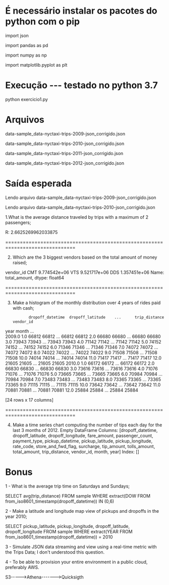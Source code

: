 # É necessário instalar os pacotes do python com o pip

import json

import pandas as pd

import numpy as np

import matplotlib.pyplot as plt


# Execução --- testado no python 3.7

python exercicio1.py


# Arquivos 

data-sample_data-nyctaxi-trips-2009-json_corrigido.json

data-sample_data-nyctaxi-trips-2010-json_corrigido.json

data-sample_data-nyctaxi-trips-2011-json_corrigido.json

data-sample_data-nyctaxi-trips-2012-json_corrigido.json


# Saída esperada

Lendo arquivo data-sample_data-nyctaxi-trips-2009-json_corrigido.json

Lendo arquivo data-sample_data-nyctaxi-trips-2010-json_corrigido.json

1.What is the average distance traveled by trips with a maximum of 2 passengers;

R: 2.6625269962033875

==============================================================================

2. Which are the 3 biggest vendors based on the total amount of money raised;

vendor_id
CMT    9.774542e+06
VTS    9.521717e+06
DDS    1.357451e+06
Name: total_amount, dtype: float64

==============================================================================

3. Make a histogram of the monthly distribution over 4 years of rides paid with cash;

              dropoff_datetime  dropoff_latitude    ...      trip_distance  vendor_id              
year   month                                        ...                              
2009.0 1.0               66812             66812    ...              66812      66812
       2.0               66680             66680    ...              66680      66680
       3.0               73943             73943    ...              73943      73943
       4.0               71142             71142    ...              71142      71142
       5.0               74152             74152    ...              74152      74152
       6.0               71346             71346    ...              71346      71346
       7.0               74072             74072    ...              74072      74072
       8.0               74022             74022    ...              74022      74022
       9.0               71508             71508    ...              71508      71508
       10.0              74014             74014    ...              74014      74014
       11.0              71417             71417    ...              71417      71417
       12.0              21605             21605    ...              21605      21605
2010.0 1.0               66172             66172    ...              66172      66172
       2.0               66830             66830    ...              66830      66830
       3.0               73616             73616    ...              73616      73616
       4.0               71076             71076    ...              71076      71076
       5.0               73665             73665    ...              73665      73665
       6.0               70984             70984    ...              70984      70984
       7.0               73483             73483    ...              73483      73483
       8.0               73365             73365    ...              73365      73365
       9.0               71115             71115    ...              71115      71115
       10.0              73642             73642    ...              73642      73642
       11.0              70881             70881    ...              70881      70881
       12.0              25884             25884    ...              25884      25884

[24 rows x 17 columns]

==============================================================================

4. Make a time series chart computing the number of tips each day for the last 3 months of 2012.
Empty DataFrame
Columns: [dropoff_datetime, dropoff_latitude, dropoff_longitude, fare_amount, passenger_count, payment_type, pickup_datetime, pickup_latitude, pickup_longitude, rate_code, store_and_fwd_flag, surcharge, tip_amount, tolls_amount, total_amount, trip_distance, vendor_id, month, year]
Index: []



# Bonus

1 - What is the average trip time on Saturdays and Sundays;

SELECT avg(trip_distance)  FROM sample 
WHERE extract(DOW FROM from_iso8601_timestamp(dropoff_datetime)) IN (0,6) 


2 - Make a latitude and longitude map view of pickups and dropoffs in the year 2010;

SELECT pickup_latitude, pickup_longitude, dropoff_latitude, dropoff_longitude  FROM sample 
WHERE extract(YEAR FROM from_iso8601_timestamp(dropoff_datetime)) = 2010


3 - Simulate JSON data streaming and view using a real-time metric with the Trips Data;
I don't understood this question.

4 - To be able to provision your entire environment in a public cloud, preferably AWS.

S3----->Athena------->Quicksigth
